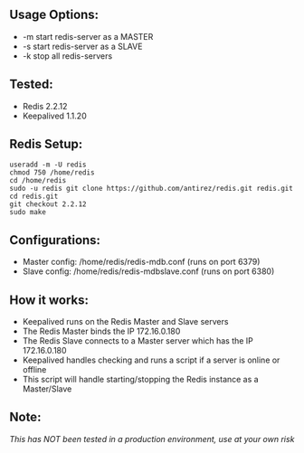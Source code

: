 ## Usage Options:
-   -m    start redis-server as a MASTER
-   -s    start redis-server as a SLAVE
-   -k    stop all redis-servers

## Tested:

- Redis 2.2.12
- Keepalived 1.1.20

## Redis Setup:

    useradd -m -U redis
    chmod 750 /home/redis
    cd /home/redis
    sudo -u redis git clone https://github.com/antirez/redis.git redis.git
    cd redis.git
    git checkout 2.2.12
    sudo make

## Configurations:

- Master config: /home/redis/redis-mdb.conf (runs on port 6379)
- Slave config:  /home/redis/redis-mdbslave.conf (runs on port 6380)

## How it works:

- Keepalived runs on the Redis Master and Slave servers
- The Redis Master binds the IP 172.16.0.180
- The Redis Slave connects to a Master server which has the IP 172.16.0.180
- Keepalived handles checking and runs a script if a server is online or offline
- This script will handle starting/stopping the Redis instance as a Master/Slave

## Note:

*This has NOT been tested in a production environment, use at your own risk*